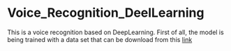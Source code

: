 # Voice_Recognition_DeelLearning

This is a voice recognition based on DeepLearning. First of all, the model is being trained with a data set that can be download from this [link](https://www.kaggle.com/c/tensorflow-speech-recognition-challenge) 
